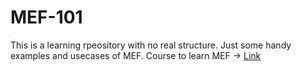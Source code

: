 # MEF-101

This is a learning rpeository with no real structure. Just some handy examples and usecases of MEF. 
Course to learn MEF -> [Link](https://www.udemy.com/course/managed-extensibility-framework-mef-from-novice-to-guru/)